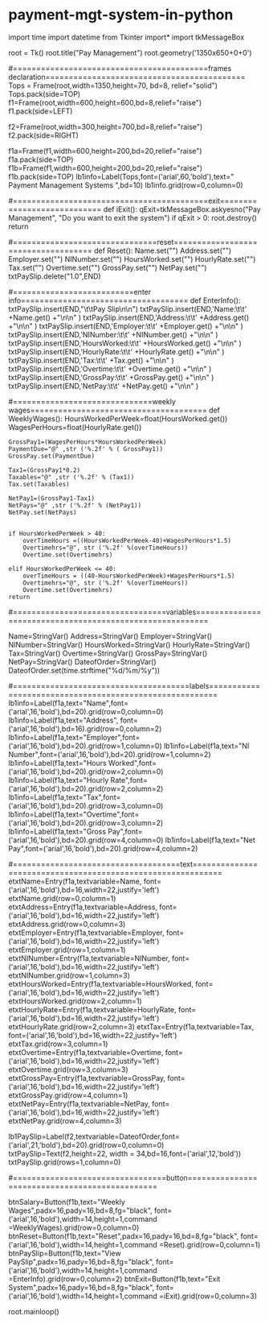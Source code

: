 # payment-mgt-system-in-python
import time
import datetime
from Tkinter import* 
import tkMessageBox

root = Tk()
root.title("Pay Management")
root.geometry('1350x650+0+0')

#==========================================frames declaration===========================================
Tops = Frame(root,width=1350,height=70, bd=8, relief="solid")
Tops.pack(side=TOP)
f1=Frame(root,width=600,height=600,bd=8,relief="raise")
f1.pack(side=LEFT)

f2=Frame(root,width=300,height=700,bd=8,relief="raise")
f2.pack(side=RIGHT)

f1a=Frame(f1,width=600,height=200,bd=20,relief="raise")
f1a.pack(side=TOP)
f1b=Frame(f1,width=600,height=200,bd=20,relief="raise")
f1b.pack(side=TOP)
lb1info=Label(Tops,font=('arial',60,'bold'),text="  Payment Management Systems  ",bd=10)
lb1info.grid(row=0,column=0)



#==========================================exit============================
def iExit():
    qExit=tkMessageBox.askyesno("Pay Management", "Do you want to exit the system")
    if qExit > 0:
        root.destroy()
        return


#===============================reset====================================
def Reset():
    Name.set("")
    Address.set("")
    Employer.set("")
    NINumber.set("")
    HoursWorked.set("")
    HourlyRate.set("")
    Tax.set("")
    Overtime.set("")
    GrossPay.set("")
    NetPay.set("")
    txtPaySlip.delete("1.0",END)



#==========================enter info====================================
def EnterInfo():
    txtPaySlip.insert(END,"\t\tPay Slip\n\n")
    txtPaySlip.insert(END,'Name:\t\t' +Name.get() +"\n\n" )
    txtPaySlip.insert(END,'Address:\t\t' +Address.get() +"\n\n" )
    txtPaySlip.insert(END,'Employer:\t\t' +Employer.get() +"\n\n" )
    txtPaySlip.insert(END,'NINumber:\t\t' +NINumber.get() +"\n\n" )
    txtPaySlip.insert(END,'HoursWorked:\t\t' +HoursWorked.get() +"\n\n" )
    txtPaySlip.insert(END,'HourlyRate:\t\t' +HourlyRate.get() +"\n\n" )
    txtPaySlip.insert(END,'Tax:\t\t' +Tax.get() +"\n\n" )
    txtPaySlip.insert(END,'Overtime:\t\t' +Overtime.get() +"\n\n" )
    txtPaySlip.insert(END,'GrossPay:\t\t' +GrossPay.get() +"\n\n" )
    txtPaySlip.insert(END,'NetPay:\t\t' +NetPay.get() +"\n\n" )




#==============================weekly wages======================================
def WeeklyWages():
    HoursWorkedPerWeek=float(HoursWorked.get())
    WagesPerHours=float(HourlyRate.get())

    GrossPay1=(WagesPerHours*HoursWorkedPerWeek)
    PaymentDue="@" ,str ('%.2f' % ( GrossPay1))
    GrossPay.set(PaymentDue)

    Tax1=(GrossPay1*0.2)
    Taxables="@" ,str ('%.2f' % (Tax1))
    Tax.set(Taxables)

    NetPay1=(GrossPay1-Tax1)
    NetPays="@" ,str ('%.2f' % (NetPay1))
    NetPay.set(NetPays)


    if HoursWorkedPerWeek > 40:
        overTimeHours =((HoursWorkedPerWeek-40)+WagesPerHours*1.5)
        Overtimehrs="@", str ('%.2f' %(overTimeHours))
        Overtime.set(Overtimehrs)
    
    elif HoursWorkedPerWeek <= 40:
        overTimeHours = ((40-HoursWorkedPerWeek)+WagesPerHours*1.5)
        Overtimehrs="@", str ('%.2f' %(overTimeHours))
        Overtime.set(Overtimehrs)
    return


    


    
#=================================variables=========================================================

Name=StringVar()
Address=StringVar()
Employer=StringVar()
NINumber=StringVar()
HoursWorked=StringVar()
HourlyRate=StringVar()
Tax=StringVar()
Overtime=StringVar()
GrossPay=StringVar()
NetPay=StringVar()
DateofOrder=StringVar()
DateofOrder.set(time.strftime("%d/%m/%y"))





#======================================labels========================================================
lb1info=Label(f1a,text="Name",font=('arial',16,'bold'),bd=20).grid(row=0,column=0)
lb1info=Label(f1a,text="Address", font=('arial',16,'bold'),bd=16).grid(row=0,column=2)
lb1info=Label(f1a,text="Employer",font=('arial',16,'bold'),bd=20).grid(row=1,column=0)
lb1info=Label(f1a,text="NI Number",font=('arial',16,'bold'),bd=20).grid(row=1,column=2)
lb1info=Label(f1a,text="Hours Worked",font=('arial',16,'bold'),bd=20).grid(row=2,column=0)
lb1info=Label(f1a,text="Hourly Rate",font=('arial',16,'bold'),bd=20).grid(row=2,column=2)
lb1info=Label(f1a,text="Tax",font=('arial',16,'bold'),bd=20).grid(row=3,column=0)
lb1info=Label(f1a,text="Overtime",font=('arial',16,'bold'),bd=20).grid(row=3,column=2)
lb1info=Label(f1a,text="Gross Pay",font=('arial',16,'bold'),bd=20).grid(row=4,column=0)
lb1info=Label(f1a,text="Net Pay",font=('arial',16,'bold'),bd=20).grid(row=4,column=2)




#====================================text============================================================
etxtName=Entry(f1a,textvariable=Name, font=('arial',16,'bold'),bd=16,width=22,justify='left')
etxtName.grid(row=0,column=1)
etxtAddress=Entry(f1a,textvariable=Address, font=('arial',16,'bold'),bd=16,width=22,justify='left')
etxtAddress.grid(row=0,column=3)
etxtEmployer=Entry(f1a,textvariable=Employer, font=('arial',16,'bold'),bd=16,width=22,justify='left')
etxtEmployer.grid(row=1,column=1)
etxtNINumber=Entry(f1a,textvariable=NINumber, font=('arial',16,'bold'),bd=16,width=22,justify='left')
etxtNINumber.grid(row=1,column=3)
etxtHoursWorked=Entry(f1a,textvariable=HoursWorked, font=('arial',16,'bold'),bd=16,width=22,justify='left')
etxtHoursWorked.grid(row=2,column=1)
etxtHourlyRate=Entry(f1a,textvariable=HourlyRate, font=('arial',16,'bold'),bd=16,width=22,justify='left')
etxtHourlyRate.grid(row=2,column=3)
etxtTax=Entry(f1a,textvariable=Tax, font=('arial',16,'bold'),bd=16,width=22,justify='left')
etxtTax.grid(row=3,column=1)
etxtOvertime=Entry(f1a,textvariable=Overtime, font=('arial',16,'bold'),bd=16,width=22,justify='left')
etxtOvertime.grid(row=3,column=3)
etxtGrossPay=Entry(f1a,textvariable=GrossPay, font=('arial',16,'bold'),bd=16,width=22,justify='left')
etxtGrossPay.grid(row=4,column=1)
etxtNetPay=Entry(f1a,textvariable=NetPay, font=('arial',16,'bold'),bd=16,width=22,justify='left')
etxtNetPay.grid(row=4,column=3)



lb1PaySlip=Label(f2,textvariable=DateofOrder,font=('arial',21,'bold'),bd=20).grid(row=0,column=0)
txtPaySlip=Text(f2,height=22, width = 34,bd=16,font=('arial',12,'bold'))
txtPaySlip.grid(rows=1,column=0)


#=================================button===============================================

btnSalary=Button(f1b,text="Weekly Wages",padx=16,pady=16,bd=8,fg="black",
                font=('arial',16,'bold'),width=14,height=1,command =WeeklyWages).grid(row=0,column=0)
btnReset=Button(f1b,text="Reset",padx=16,pady=16,bd=8,fg="black",
                font=('arial',16,'bold'),width=14,height=1,command =Reset).grid(row=0,column=1)
btnPaySlip=Button(f1b,text="View PaySlip",padx=16,pady=16,bd=8,fg="black",
                  font=('arial',16,'bold'),width=14,height=1,command =EnterInfo).grid(row=0,column=2)
btnExit=Button(f1b,text="Exit System",padx=16,pady=16,bd=8,fg="black",
               font=('arial',16,'bold'),width=14,height=1,command =iExit).grid(row=0,column=3)



                                
root.mainloop()

